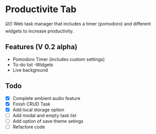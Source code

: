 # Productivite Tab

☑️⏰ Web task manager that includes a timer (pomodoro) and different widgets to increase productivity.


## Features (V 0.2 alpha) 
- Pomodoro Timer (includes custom settings)  
- To-do list -Widgets
- Live background

## Todo
- [x] Complete ambient audio feature
- [x] Finish CRUD Task
- [x] Add local storage option
- [ ] Add modal and empty task list
- [ ] Add option of save theme setings
- [ ] Refactore code
